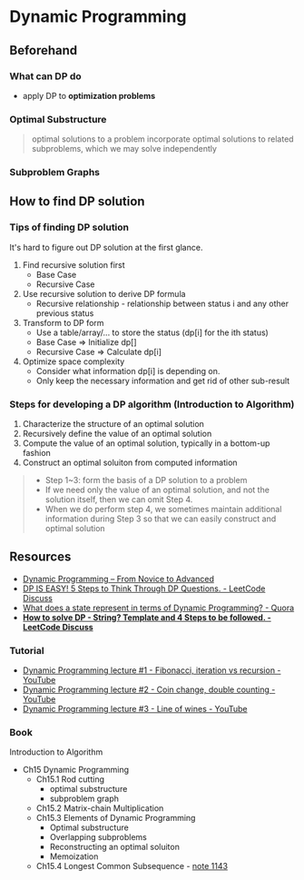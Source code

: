# Dynamic Programming

## Beforehand

### What can DP do

* apply DP to **optimization problems**

### Optimal Substructure

> optimal solutions to a problem incorporate optimal solutions to related subproblems, which we may solve independently

### Subproblem Graphs

## How to find DP solution

### Tips of finding DP solution

It's hard to figure out DP solution at the first glance.

1. Find recursive solution first
    * Base Case
    * Recursive Case
2. Use recursive solution to derive DP formula
    * Recursive relationship - relationship between status i and any other previous status
3. Transform to DP form
    * Use a table/array/... to store the status (dp[i] for the ith status)
    * Base Case => Initialize dp[]
    * Recursive Case => Calculate dp[i]
4. Optimize space complexity
    * Consider what information dp[i] is depending on.
    * Only keep the necessary information and get rid of other sub-result

### Steps for developing a DP algorithm (Introduction to Algorithm)

1. Characterize the structure of an optimal solution
2. Recursively define the value of an optimal solution
3. Compute the value of an optimal solution, typically in a bottom-up fashion
4. Construct an optimal soluiton from computed information

> * Step 1~3: form the basis of a DP solution to a problem
> * If we need only the value of an optimal solution, and not the solution itself, then we can omit Step 4.
> * When we do perform step 4, we sometimes maintain additional information during Step 3 so that we can easily construct and optimal solution

## Resources

* [Dynamic Programming – From Novice to Advanced](https://www.topcoder.com/community/data-science/data-science-tutorials/dynamic-programming-from-novice-to-advanced/)
* [DP IS EASY! 5 Steps to Think Through DP Questions. - LeetCode Discuss](https://leetcode.com/problems/target-sum/discuss/455024/DP-IS-EASY!-5-Steps-to-Think-Through-DP-Questions.)
* [What does a state represent in terms of Dynamic Programming? - Quora](https://www.quora.com/What-does-a-state-represent-in-terms-of-Dynamic-Programming)
* [**How to solve DP - String? Template and 4 Steps to be followed. - LeetCode Discuss**](https://leetcode.com/discuss/general-discussion/651719/how-to-solve-dp-string-template-and-4-steps-to-be-followed)

### Tutorial

* [Dynamic Programming lecture #1 - Fibonacci, iteration vs recursion - YouTube](https://www.youtube.com/watch?v=YBSt1jYwVfU)
* [Dynamic Programming lecture #2 - Coin change, double counting - YouTube](https://www.youtube.com/watch?v=1mtvm2ubHCY)
* [Dynamic Programming lecture #3 - Line of wines - YouTube](https://www.youtube.com/watch?v=pwpOC1dph6U)

### Book

Introduction to Algorithm

* Ch15 Dynamic Programming
  * Ch15.1 Rod cutting
    * optimal substructure
    * subproblem graph
  * Ch15.2 Matrix-chain Multiplication
  * Ch15.3 Elements of Dynamic Programming
    * Optimal substructure
    * Overlapping subproblems
    * Reconstructing an optimal soluiton
    * Memoization
  * Ch15.4 Longest Common Subsequence - [note 1143](../../Python3/String/LongestCommonSubsequence/Note1143.md)

